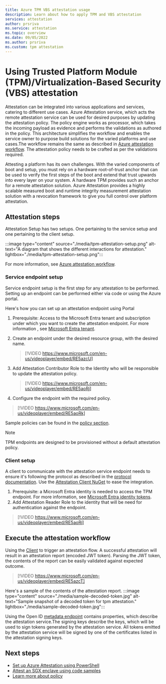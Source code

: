 ```yaml
---
title: Azure TPM VBS attestation usage 
description: Learn about how to apply TPM and VBS attestation
services: attestation
author: prsriva
ms.service: attestation
ms.topic: overview
ms.date: 09/05/2022
ms.author: prsriva
ms.custom: tpm attestation
---
```


# Using Trusted Platform Module (TPM)/Virtualization-Based Security (VBS) attestation

Attestation can be integrated into various applications and services, catering to different use cases. Azure Attestation service, which acts the remote attestation service can be used for desired purposes by updating the attestation policy. The policy engine works as processor, which takes the incoming payload as evidence and performs the validations as authored in the policy. This architecture simplifies the workflow and enables the service owner to purpose build solutions for the varied platforms and use cases.The workflow remains the same as described in [Azure attestation workflow](workflow.md). The attestation policy needs to be crafted as per the validations required.

Attesting a platform has its own challenges. With the varied components of boot and setup, you must rely on a hardware root-of-trust anchor that can be used to verify the first steps of the boot and extend that trust upwards into every layer on your system. A hardware TPM provides such an anchor for a remote attestation solution. Azure Attestation provides a highly scalable measured boot and runtime integrity measurement attestation solution with a revocation framework to give you full control over platform attestation.

## Attestation steps

Attestation Setup has two setups. One pertaining to the service setup and one pertaining to the client setup.

:::image type="content" source="./media/tpm-attestation-setup.png" alt-text="A diagram that shows the different interactions for attestation." lightbox="./media/tpm-attestation-setup.png":::

For more information, see [Azure attestation workflow](workflow.md).

### Service endpoint setup

Service endpoint setup is the first step for any attestation to be performed. Setting up an endpoint can be performed either via code or using the Azure portal.

Here's how you can set up an attestation endpoint using Portal

1. Prerequisite: Access to the Microsoft Entra tenant and subscription under which you want to create the attestation endpoint. For more information , see [Microsoft Entra tenant](../active-directory/develop/quickstart-create-new-tenant.md).
1. Create an endpoint under the desired resource group, with the desired name.
    > [!VIDEO https://www.microsoft.com/en-us/videoplayer/embed/RE5azcU]
1. Add Attestation Contributor Role to the Identity who will be responsible to update the attestation policy.
    > [!VIDEO https://www.microsoft.com/en-us/videoplayer/embed/RE5aoRj]

1. Configure the endpoint with the required policy.
> [!VIDEO https://www.microsoft.com/en-us/videoplayer/embed/RE5aoRk]

Sample policies can be found in the [policy section](tpm-attestation-sample-policies.md).

> [!NOTE]
> TPM endpoints are designed to be provisioned without a default attestation policy.

### Client setup

A client to communicate with the attestation service endpoint needs to ensure it's following the protocol as described in the [protocol documentation](virtualization-based-security-protocol.md). Use the [Attestation Client NuGet](https://www.nuget.org/packages/Microsoft.Attestation.Client) to ease the integration.

1. Prerequisite: a Microsoft Entra identity is needed to access the TPM endpoint. For more information, see [Microsoft Entra identity tokens](../active-directory/develop/v2-overview.md).
2. Add Attestation Reader Role to the identity that will be need for authentication against the endpoint.
  > [!VIDEO https://www.microsoft.com/en-us/videoplayer/embed/RE5aoRi]

## Execute the attestation workflow

Using the [Client](https://github.com/microsoft/Attestation-Client-Samples) to trigger an attestation flow. A successful attestation will result in an attestation report (encoded JWT token). Parsing the JWT token, the contents of the report can be easily validated against expected outcome.

> [!VIDEO https://www.microsoft.com/en-us/videoplayer/embed/RE5azcT]

Here's a sample of the contents of the attestation report.
:::image type="content" source="./media/sample-decoded-token.jpg" alt-text="Sample snapshot of a decoded token for tpm attestation." lightbox="./media/sample-decoded-token.jpg":::

Using the Open ID [metadata endpoint](/rest/api/attestation/metadata-configuration/get?tabs=HTTP) contains properties, which describe the attestation service.The signing keys describe the keys, which will be used to sign tokens generated by the attestation service. All tokens emitted by the attestation service will be signed by one of the certificates listed in the attestation signing keys.

## Next steps
- [Set up Azure Attestation using PowerShell](quickstart-powershell.md)
- [Attest an SGX enclave using code samples](/samples/browse/?expanded=azure&terms=attestation)
- [Learn more about policy](policy-reference.md)
